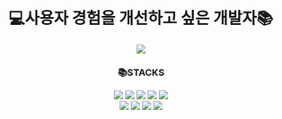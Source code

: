 <div align=center>
	<h1>💻사용자 경험을 개선하고 싶은 개발자📚</h1>
  	<a href="https://hits.seeyoufarm.com">
		<img src="https://hits.seeyoufarm.com/api/count/incr/badge.svg?url=https%3A%2F%2Fgithub.com%2Fgeongil&count_bg=%2379C83D&title_bg=%23555555&icon=&icon_color=%23E7E7E7&title=hits&edge_flat=false"/>
	</a>
	<h3>📚STACKS</h3>
	<img src="https://img.shields.io/badge/python-3776AB?style=for-the-badge&logo=python&logoColor=white">
	<img src="https://img.shields.io/badge/html5-E34F26?style=for-the-badge&logo=html5&logoColor=white"> 
  	<img src="https://img.shields.io/badge/css-1572B6?style=for-the-badge&logo=css3&logoColor=white"> 
  	<img src="https://img.shields.io/badge/javascript-F7DF1E?style=for-the-badge&logo=javascript&logoColor=black">
	<img src="https://img.shields.io/badge/typescript-3178C6?style=for-the-badge&logo=typescript&logoColor=white">
	<br>
	<img src="https://img.shields.io/badge/react-61DAFB?style=for-the-badge&logo=react&logoColor=black"> 
  	<img src="https://img.shields.io/badge/vue.js-4FC08D?style=for-the-badge&logo=vue.js&logoColor=white"> 
	<img src="https://img.shields.io/badge/django-092E20?style=for-the-badge&logo=django&logoColor=white">
  	<img src="https://img.shields.io/badge/node.js-339933?style=for-the-badge&logo=Node.js&logoColor=white">
	<br>
</div>

 

